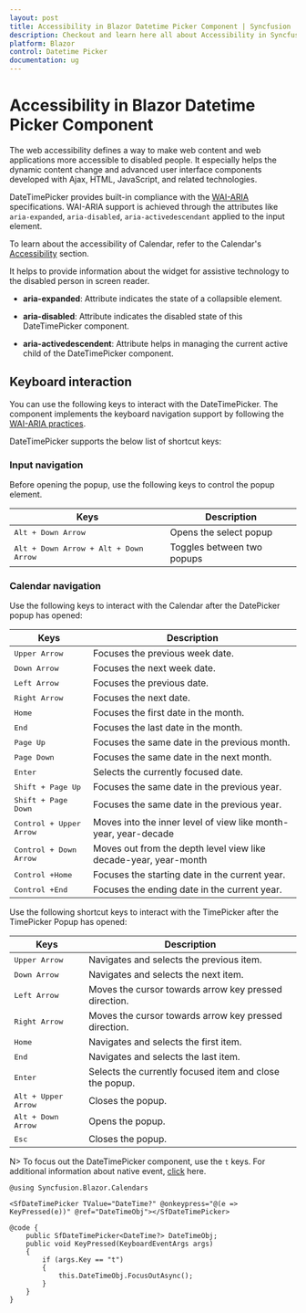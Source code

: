 ```yaml
---
layout: post
title: Accessibility in Blazor Datetime Picker Component | Syncfusion
description: Checkout and learn here all about Accessibility in Syncfusion Blazor Datetime Picker component and more.
platform: Blazor
control: Datetime Picker 
documentation: ug
---
```


# Accessibility in Blazor Datetime Picker Component

The web accessibility defines a way to make web content and web applications more accessible to disabled people. It especially helps the dynamic content change and advanced user interface components developed with Ajax, HTML, JavaScript, and related technologies.

DateTimePicker provides built-in compliance with the [WAI-ARIA](https://www.w3.org/TR/wai-aria-practices/) specifications. WAI-ARIA support is achieved through the attributes like `aria-expanded`, `aria-disabled`, `aria-activedescendant` applied to the input element.

To learn about the accessibility of Calendar, refer to the Calendar's [Accessibility](../calendar/accessibility/) section.

It helps to provide information about the widget for assistive technology to the disabled person in screen reader.

* **aria-expanded**: Attribute indicates the state of a collapsible element.

* **aria-disabled**: Attribute indicates the disabled state of this DateTimePicker component.

* **aria-activedescendent**: Attribute helps in managing the current active child of the DateTimePicker component.

## Keyboard interaction

You can use the following keys to interact with the DateTimePicker. The component implements the keyboard navigation support by following the [WAI-ARIA practices](https://www.w3.org/TR/wai-aria-practices/).

DateTimePicker supports the below list of shortcut keys:

### Input navigation

Before opening the popup, use the following keys to control the popup element.

| **Keys** | **Description** |
| --- | --- |
| <kbd>Alt +  Down Arrow</kbd> | Opens the select popup |
| <kbd>Alt +  Down Arrow + Alt +  Down Arrow </kbd> | Toggles between two popups |

### Calendar navigation

Use the following keys to interact with the Calendar after the DatePicker popup has opened:

| **Keys** | **Description** |
| --- | --- |
| <kbd>Upper Arrow</kbd>  | Focuses the previous week date. |
| <kbd>Down Arrow</kbd>  | Focuses the next week date. |
| <kbd>Left Arrow</kbd>  | Focuses the previous date. |
| <kbd>Right Arrow</kbd>  | Focuses the next date. |
| <kbd>Home</kbd>  | Focuses the first date in the month. |
| <kbd>End</kbd>  | Focuses the last date in the month. |
| <kbd>Page Up</kbd>  | Focuses the same date in the previous month. |
| <kbd>Page Down</kbd>  | Focuses the same date in the next month. |
| <kbd>Enter</kbd>  | Selects the currently focused date. |
| <kbd>Shift + Page Up</kbd>  | Focuses the same date in the previous year. |
| <kbd>Shift + Page Down</kbd>  | Focuses the same date in the previous year. |
| <kbd>Control + Upper Arrow</kbd>  | Moves into the inner level of view like month-year, year-decade |
| <kbd>Control + Down Arrow</kbd>  | Moves out from the depth level view like decade-year, year-month |
| <kbd>Control +Home</kbd>  | Focuses the starting date in the current year. |
| <kbd>Control +End</kbd>  | Focuses the ending date in the current year. |

Use the following shortcut keys to interact with the TimePicker after the TimePicker Popup has opened:

| **Keys** | **Description** |
| --- | --- |
| <kbd>Upper Arrow</kbd> | Navigates and selects the previous item. |
| <kbd>Down Arrow</kbd> | Navigates and selects the next item. |
| <kbd>Left Arrow</kbd> | Moves the cursor towards arrow key pressed direction. |
| <kbd>Right Arrow</kbd> | Moves the cursor towards arrow key pressed direction. |
| <kbd>Home</kbd> | Navigates and selects the first item. |
| <kbd>End</kbd> | Navigates and selects the last item. |
| <kbd>Enter</kbd> | Selects the currently focused item and close the popup. |
| <kbd>Alt + Upper Arrow</kbd> | Closes the popup. |
| <kbd>Alt + Down Arrow</kbd> | Opens the popup. |
| <kbd>Esc</kbd> | Closes the popup. |

N> To focus out the DateTimePicker component, use the `t` keys. For additional information about native event, [click](./native-events/) here.

```cshtml
@using Syncfusion.Blazor.Calendars

<SfDateTimePicker TValue="DateTime?" @onkeypress="@(e => KeyPressed(e))" @ref="DateTimeObj"></SfDateTimePicker>

@code {
    public SfDateTimePicker<DateTime?> DateTimeObj;
    public void KeyPressed(KeyboardEventArgs args)
    {
        if (args.Key == "t")
        {
            this.DateTimeObj.FocusOutAsync();
        }
    }
}
```